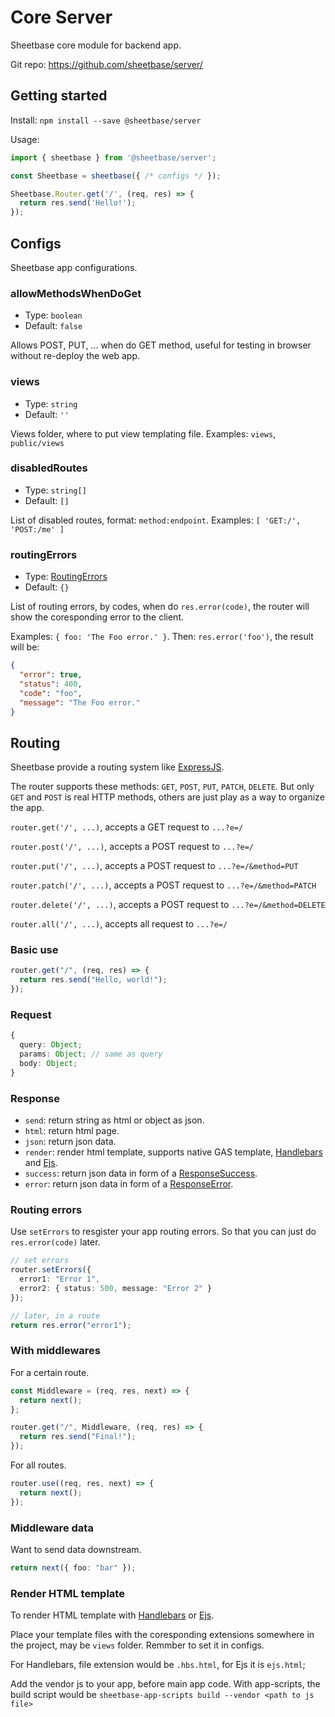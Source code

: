 # Core Server

Sheetbase core module for backend app.

Git repo: <https://github.com/sheetbase/server/>

## Getting started

Install: `npm install --save @sheetbase/server`

Usage:

```ts
import { sheetbase } from '@sheetbase/server';

const Sheetbase = sheetbase({ /* configs */ });

Sheetbase.Router.get('/', (req, res) => {
  return res.send('Hello!');
});

```

## Configs

Sheetbase app configurations.

### allowMethodsWhenDoGet

- Type: `boolean`
- Default: `false`

Allows POST, PUT, ... when do GET method, useful for testing in browser without re-deploy the web app.

### views

- Type: `string`
- Default: `''`

Views folder, where to put view templating file. Examples: `views`, `public/views`

### disabledRoutes

- Type: `string[]`
- Default: `[]`

List of disabled routes, format: `method:endpoint`. Examples: `[ 'GET:/', 'POST:/me' ]`

### routingErrors

- Type: [RoutingErrors](https://github.com/sheetbase/server/blob/d15caa7d464e98057e94ca810d22d88881214310/src/lib/types.ts#L67)
- Default: `{}`

List of routing errors, by codes, when do `res.error(code)`, the router will show the coresponding error to the client.

Examples: `{ foo: 'The Foo error.' }`. Then: `res.error('foo')`, the result will be:

```json
{
  "error": true,
  "status": 400,
  "code": "foo",
  "message": "The Foo error."
}
```

## Routing

Sheetbase provide a routing system like [ExpressJS](https://expressjs.com).

The router supports these methods: `GET`, `POST`, `PUT`, `PATCH`, `DELETE`. But only `GET` and `POST` is real HTTP methods, others are just play as a way to organize the app.

`router.get('/', ...)`, accepts a GET request to `...?e=/`

`router.post('/', ...)`, accepts a POST request to `...?e=/`

`router.put('/', ...)`, accepts a POST request to `...?e=/&method=PUT`

`router.patch('/', ...)`, accepts a POST request to `...?e=/&method=PATCH`

`router.delete('/', ...)`, accepts a POST request to `...?e=/&method=DELETE`

`router.all('/', ...)`, accepts all request to `...?e=/`

### Basic use

```ts
router.get("/", (req, res) => {
  return res.send("Hello, world!");
});
```

### Request

```ts
{
  query: Object;
  params: Object; // same as query
  body: Object;
}
```

### Response

- `send`: return string as html or object as json.
- `html`: return html page.
- `json`: return json data.
- `render`: render html template, supports native GAS template, [Handlebars](https://handlebarsjs.com/) and [Ejs](https://ejs.co/).
- `success`: return json data in form of a [ResponseSuccess](https://github.com/sheetbase/server/blob/e6e1235f6b30635860bf3b3945b7fc09f715611b/src/lib/types.ts#L43).
- `error`: return json data in form of a [ResponseError](https://github.com/sheetbase/server/blob/e6e1235f6b30635860bf3b3945b7fc09f715611b/src/lib/types.ts#L32).

### Routing errors

Use `setErrors` to resgister your app routing errors. So that you can just do `res.error(code)` later.

```ts
// set errors
router.setErrors({
  error1: "Error 1",
  error2: { status: 500, message: "Error 2" }
});

// later, in a route
return res.error("error1");
```

### With middlewares

For a certain route.

```ts
const Middleware = (req, res, next) => {
  return next();
};

router.get("/", Middleware, (req, res) => {
  return res.send("Final!");
});
```

For all routes.

```ts
router.use((req, res, next) => {
  return next();
});
```

### Middleware data

Want to send data downstream.

```ts
return next({ foo: "bar" });
```

### Render HTML template

To render HTML template with [Handlebars](https://handlebarsjs.com/) or [Ejs](https://ejs.co/).

Place your template files with the coresponding extensions somewhere in the project, may be `views` folder. Remmber to set it in configs.

For Handlebars, file extension would be `.hbs.html`, for Ejs it is `ejs.html`;

Add the vendor js to your app, before main app code. With app-scripts, the build script would be `sheetbase-app-scripts build --vendor <path to js file>`